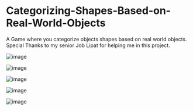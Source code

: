 # Categorizing-Shapes-Based-on-Real-World-Objects
A Game where you categorize objects shapes based on real world objects.
Special Thanks to my senior Job Lipat for helping me in this project.

![image](https://user-images.githubusercontent.com/105730089/193833270-bedfd7fb-81db-4efc-a919-9d699ed1d32a.png)

![image](https://user-images.githubusercontent.com/105730089/193833368-ba779ac2-06aa-4b9a-b508-97ed2a04cf13.png)

![image](https://user-images.githubusercontent.com/105730089/193833426-68966960-8869-42ea-8d47-05a74d3d107e.png)

![image](https://user-images.githubusercontent.com/105730089/193833529-34b5c61c-6c1f-459f-b3da-5e9afbfead75.png)

![image](https://user-images.githubusercontent.com/105730089/193833699-dc2eba44-6305-4ead-875f-154d8e633d0e.png)
